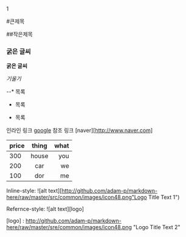 1

#큰제목

##작은제목

### 굵은 글씨

**굵은 글씨**

_기울기_

--* 목록

* 목록
+ 목록

인라인 링크 [google](http://www.google.com)
참조 링크 [naver][http://www.naver.com]

|  price     |   thing    |  what |
|------------|:----------:| -----:|
|  300	     |	house     |  you  |
|  200	     |	car       |  we	  |
|  100	     |	dor       |  me	  |	
 
Inline-style:
![alt text][http://github.com/adam-p/markdown-here/raw/master/src/common/images/icon48.png"Logo Title Text 1")

Refernce-style:
![alt text][logo]

[logo] : http://github.com/adam-p/markdown-here/raw/master/sre/common/images/icon48.png "Logo Title Text 2"

